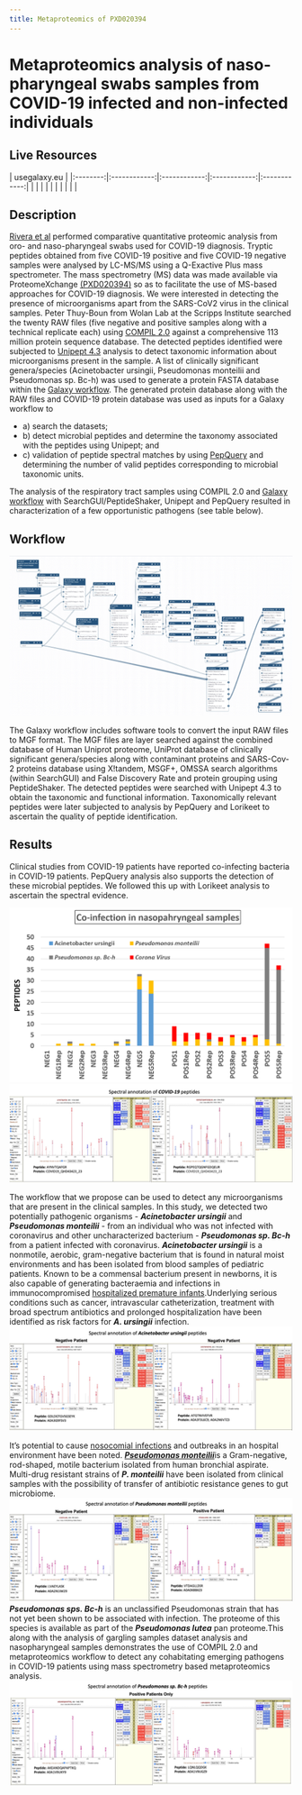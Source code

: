 ```yaml
---
title: Metaproteomics of PXD020394
---
```


# Metaproteomics analysis of naso-pharyngeal swabs samples from COVID-19 infected and non-infected individuals

## Live Resources

| usegalaxy.eu |
|:--------:|:------------:|:------------:|:------------:|:------------:|
| <FlatShield label="Input data" message="view" href="https://usegalaxy.eu/u/pratikjagtap/h/pxd020394-negatives-sps-sgps-pq-for-metaproteomics-inputs" alt="Raw data plus auxillary data" /> |
| <FlatShield label="Input data" message="view" href="https://usegalaxy.eu/u/pratikjagtap/h/pxd020394-positives-sps-sgps-pq-for-metaproteomics-inputs" alt="Raw data plus auxillary data" /> |
| <FlatShield label="Result history" message="view" href="https://usegalaxy.eu/u/pratikjagtap/h/outputs-pxd020394-negatives-sps-sgps-pq-for-metaproteomics" alt="Galaxy history" /> |
| <FlatShield label="Result history" message="view" href="https://usegalaxy.eu/u/pratikjagtap/h/outputs-pxd020394-positives-sps-sgps-pq-for-metaproteomics" alt="Galaxy history" /> |
| <FlatShield label="workflow" message="run" href="https://usegalaxy.eu/u/pratikjagtap/w/pxd020394-negativepositive-species-sgps-pq-for-metaproteomics-10072020 " alt="Galaxy workflow" /> |


## Description

[Rivera et al](https://www.sciencedirect.com/science/article/pii/S2352340920310155) performed comparative quantitative proteomic analysis from oro- and naso-pharyngeal swabs used for COVID-19 diagnosis. Tryptic peptides obtained from five COVID-19 positive and five COVID-19 negative samples were analysed by LC-MS/MS using a Q-Exactive Plus mass spectrometer. The mass spectrometry (MS) data was made available via ProteomeXchange [(PXD020394)](http://proteomecentral.proteomexchange.org/cgi/GetDataset?ID=PXD020394) so as to facilitate the use of MS-based approaches for COVID-19 diagnosis. We were interested in detecting the presence of microorganisms apart from the SARS-CoV2 virus in the clinical samples. Peter Thuy-Boun from Wolan Lab at the 
Scripps Institute searched the twenty RAW files (five negative and positive samples along with a technical replicate each) using [COMPIL 2.0](https://pubs.acs.org/doi/10.1021/acs.jproteome.8b00722) against a comprehensive 113 million protein sequence database. The detected peptides identified were subjected to [Unipept 4.3](https://unipept.ugent.be/datasets) analysis to detect taxonomic information about microorganisms present in the sample. A list of clinically significant genera/species (Acinetobacter ursingii, Pseudomonas monteilii and Pseudomonas sp. Bc-h) was used to generate a protein FASTA database within the [Galaxy workflow](https://usegalaxy.eu/u/pratikjagtap/w/pxd020394-negativepositive-species-sgps-pq-for-metaproteomics-10072020). The generated protein database along with the RAW files and COVID-19 protein database was used as inputs for a Galaxy workflow to 
- a) search the datasets; 
- b) detect microbial peptides and determine the taxonomy associated with the peptides using Unipept; and 
- c) validation of peptide spectral matches by using [PepQuery](https://genome.cshlp.org/content/early/2019/01/04/gr.235028.118) and determining the number of valid peptides corresponding to microbial taxonomic units.

The analysis of the respiratory tract samples using COMPIL 2.0 and [Galaxy workflow](https://usegalaxy.eu/u/pratikjagtap/w/pxd020394-negativepositive-species-sgps-pq-for-metaproteomics-10072020) with SearchGUI/PeptideShaker, Unipept and PepQuery resulted in characterization of a few 
opportunistic pathogens (see table below).

## Workflow

![](./img/wf.jpg)

The Galaxy workflow includes software tools to convert the input RAW files to MGF format. The MGF files are layer searched against the combined database of Human Uniprot proteome, UniProt database of clinically significant genera/species along with contaminant proteins and SARS-Cov-2 proteins database using X!tandem, MSGF+, OMSSA search algorithms (within SearchGUI) and False Discovery Rate and protein grouping using PeptideShaker. The detected peptides were searched with Unipept 4.3 to obtain the taxonomic and functional information. Taxonomically relevant peptides were later subjected to analysis by PepQuery and Lorikeet to ascertain the quality of peptide identification.



## Results

Clinical studies from COVID-19 patients have reported co-infecting bacteria in COVID-19 patients. PepQuery analysis also supports the detection of these microbial peptides. We followed this up with Lorikeet analysis to ascertain the spectral evidence. 

![](./img/Result_output.png)
![](./img/covid19.jpeg)


The workflow that we propose can be used to detect any microorganisms that are present in the clinical samples. In this study, we detected two potentially pathogenic organisms - **_Acinetobacter ursingii_** and **_Pseudomonas monteilii_** - from an individual who was not infected with coronavirus and other uncharacterized bacterium - **_Pseudomonas sp. Bc-h_** from a patient infected with coronavirus.
**_Acinetobacter ursingii_** is a nonmotile, aerobic, gram-negative bacterium that is found in natural moist environments and has been isolated from blood samples of pediatric patients. Known to be a commensal bacterium present in newborns, it is also capable of generating bacteraemia and infections in immunocompromised [hospitalized premature infants](https://journals.lww.com/pidj/Fulltext/2020/03000/Nosocomial_Bacteraemia_Caused_by_Acinetobacter.22.aspx).Underlying serious conditions such as  cancer, intravascular catheterization, treatment with broad spectrum antibiotics and prolonged hospitalization have been identified as risk factors for **_A. ursingii_** infection. 
![](./img/AU.jpeg)

It’s potential to cause [nosocomial infections](https://www.ncbi.nlm.nih.gov/pmc/articles/PMC4907768/) and outbreaks in an hospital environment have been noted. [**_Pseudomonas monteilii_**](https://pubmed.ncbi.nlm.nih.gov/9226917/)is a Gram-negative, rod-shaped, motile bacterium isolated from human bronchial aspirate. Multi-drug resistant strains of **_P. monteilii_** have been isolated from clinical samples 
with the possibility of transfer of antibiotic resistance genes to gut microbiome. 
![](./img/PM.jpeg)
**_Pseudomonas sps. Bc-h_** is an unclassified Pseudomonas strain that has not yet been shown to be associated with infection. 
The proteome of this species is available as part of the **_Pseudomonas lutea_** pan proteome.This along with the analysis of gargling samples dataset analysis and nasopharyngeal samples demonstrates the use of COMPIL 2.0 and metaproteomics workflow to detect any cohabitating emerging pathogens in COVID-19 patients using mass spectrometry based metaproteomics analysis.
![](./img/PBch.jpeg)
